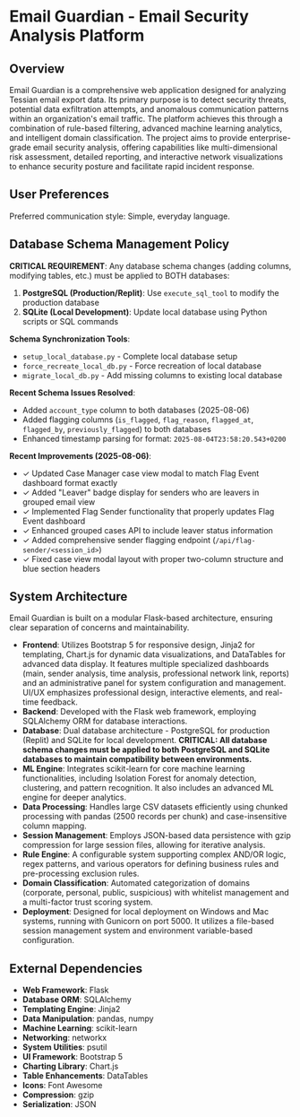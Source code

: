 # Email Guardian - Email Security Analysis Platform

## Overview

Email Guardian is a comprehensive web application designed for analyzing Tessian email export data. Its primary purpose is to detect security threats, potential data exfiltration attempts, and anomalous communication patterns within an organization's email traffic. The platform achieves this through a combination of rule-based filtering, advanced machine learning analytics, and intelligent domain classification. The project aims to provide enterprise-grade email security analysis, offering capabilities like multi-dimensional risk assessment, detailed reporting, and interactive network visualizations to enhance security posture and facilitate rapid incident response.

## User Preferences

Preferred communication style: Simple, everyday language.

## Database Schema Management Policy

**CRITICAL REQUIREMENT**: Any database schema changes (adding columns, modifying tables, etc.) must be applied to BOTH databases:

1. **PostgreSQL (Production/Replit)**: Use `execute_sql_tool` to modify the production database
2. **SQLite (Local Development)**: Update local database using Python scripts or SQL commands

**Schema Synchronization Tools**:
- `setup_local_database.py` - Complete local database setup
- `force_recreate_local_db.py` - Force recreation of local database  
- `migrate_local_db.py` - Add missing columns to existing local database

**Recent Schema Issues Resolved**:
- Added `account_type` column to both databases (2025-08-06)
- Added flagging columns (`is_flagged`, `flag_reason`, `flagged_at`, `flagged_by`, `previously_flagged`) to both databases
- Enhanced timestamp parsing for format: `2025-08-04T23:58:20.543+0200`

**Recent Improvements (2025-08-06)**:
- ✓ Updated Case Manager case view modal to match Flag Event dashboard format exactly
- ✓ Added "Leaver" badge display for senders who are leavers in grouped email view
- ✓ Implemented Flag Sender functionality that properly updates Flag Event dashboard
- ✓ Enhanced grouped cases API to include leaver status information
- ✓ Added comprehensive sender flagging endpoint (`/api/flag-sender/<session_id>`)
- ✓ Fixed case view modal layout with proper two-column structure and blue section headers

## System Architecture

Email Guardian is built on a modular Flask-based architecture, ensuring clear separation of concerns and maintainability.

-   **Frontend**: Utilizes Bootstrap 5 for responsive design, Jinja2 for templating, Chart.js for dynamic data visualizations, and DataTables for advanced data display. It features multiple specialized dashboards (main, sender analysis, time analysis, professional network link, reports) and an administrative panel for system configuration and management. UI/UX emphasizes professional design, interactive elements, and real-time feedback.
-   **Backend**: Developed with the Flask web framework, employing SQLAlchemy ORM for database interactions.
-   **Database**: Dual database architecture - PostgreSQL for production (Replit) and SQLite for local development. **CRITICAL: All database schema changes must be applied to both PostgreSQL and SQLite databases to maintain compatibility between environments.**
-   **ML Engine**: Integrates scikit-learn for core machine learning functionalities, including Isolation Forest for anomaly detection, clustering, and pattern recognition. It also includes an advanced ML engine for deeper analytics.
-   **Data Processing**: Handles large CSV datasets efficiently using chunked processing with pandas (2500 records per chunk) and case-insensitive column mapping.
-   **Session Management**: Employs JSON-based data persistence with gzip compression for large session files, allowing for iterative analysis.
-   **Rule Engine**: A configurable system supporting complex AND/OR logic, regex patterns, and various operators for defining business rules and pre-processing exclusion rules.
-   **Domain Classification**: Automated categorization of domains (corporate, personal, public, suspicious) with whitelist management and a multi-factor trust scoring system.
-   **Deployment**: Designed for local deployment on Windows and Mac systems, running with Gunicorn on port 5000. It utilizes a file-based session management system and environment variable-based configuration.

## External Dependencies

-   **Web Framework**: Flask
-   **Database ORM**: SQLAlchemy
-   **Templating Engine**: Jinja2
-   **Data Manipulation**: pandas, numpy
-   **Machine Learning**: scikit-learn
-   **Networking**: networkx
-   **System Utilities**: psutil
-   **UI Framework**: Bootstrap 5
-   **Charting Library**: Chart.js
-   **Table Enhancements**: DataTables
-   **Icons**: Font Awesome
-   **Compression**: gzip
-   **Serialization**: JSON